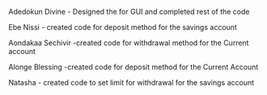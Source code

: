 Adedokun Divine - Designed the for GUI and completed rest of the code

Ebe Nissi - created code for deposit method for the savings account

Aondakaa Sechivir -created code for withdrawal method for the Current account

Alonge Blessing -created code for deposit method for the Current Account

Natasha		- created code to set limit for withdrawal for the savings account
